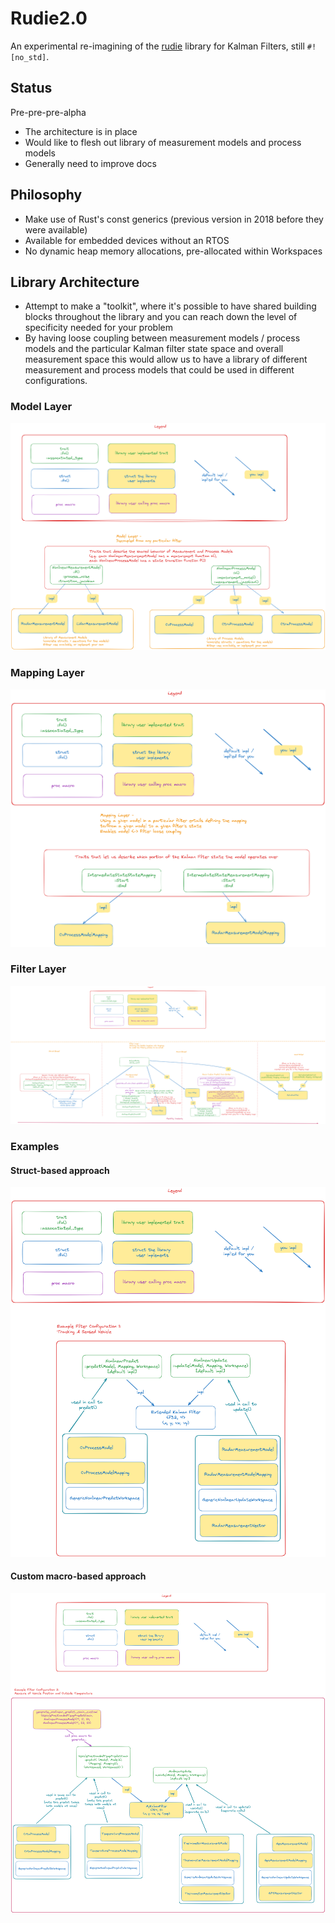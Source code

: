 # Rudie2.0

An experimental re-imagining of the [rudie](https://github.com/PLeVasseur/rudie)
library for Kalman Filters, still `#![no_std]`.

## Status

Pre-pre-pre-alpha

* The architecture is in place
* Would like to flesh out library of measurement models and
  process models
* Generally need to improve docs

 ## Philosophy
* Make use of Rust's const generics (previous version in 2018 before they
  were available)
* Available for embedded devices without an RTOS
* No dynamic heap memory allocations, pre-allocated within Workspaces

## Library Architecture

* Attempt to make a "toolkit", where it's possible to have shared building
  blocks throughout the library and you can reach down the level of
  specificity needed for your problem
* By having loose coupling between measurement models / process models and
  the particular Kalman filter state space and overall measurement space
  this would allow us to have a library of different measurement and
  process models that could be used in different configurations.


### Model Layer

![Model_Layer](diagrams/model_layer.png)

### Mapping Layer

![Mapping_Layer](diagrams/mapping_layer.png)

### Filter Layer

![Filter_Layer](diagrams/filter_layer.png)

### Examples

####  Struct-based approach

![Struct_Based_Approach](diagrams/example_1.png)

#### Custom macro-based approach

![Custom_Macro_Based_Approach](diagrams/example_2.png)